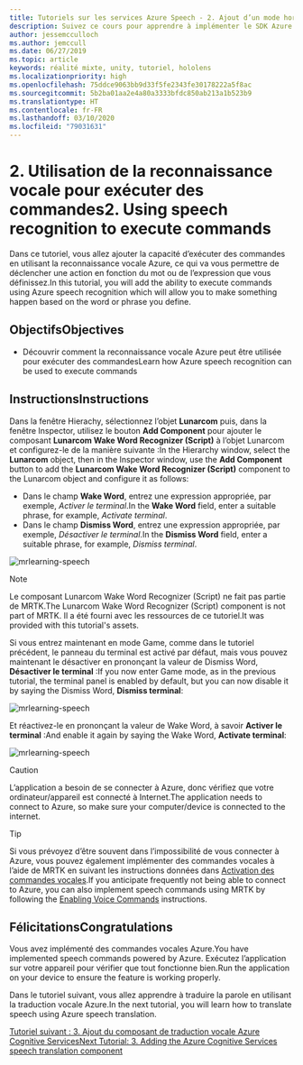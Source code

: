 ```yaml
---
title: Tutoriels sur les services Azure Speech - 2. Ajout d’un mode hors connexion pour la traduction locale de la reconnaissance vocale
description: Suivez ce cours pour apprendre à implémenter le SDK Azure Speech au sein d’une application de réalité mixte.
author: jessemcculloch
ms.author: jemccull
ms.date: 06/27/2019
ms.topic: article
keywords: réalité mixte, unity, tutoriel, hololens
ms.localizationpriority: high
ms.openlocfilehash: 75ddce9063bb9d33f5fe2343fe30178222a5f8ac
ms.sourcegitcommit: 5b2ba01aa2e4a80a3333bfdc850ab213a1b523b9
ms.translationtype: HT
ms.contentlocale: fr-FR
ms.lasthandoff: 03/10/2020
ms.locfileid: "79031631"
---
```

# <a name="2-using-speech-recognition-to-execute-commands"></a><span data-ttu-id="819b2-105">2. Utilisation de la reconnaissance vocale pour exécuter des commandes</span><span class="sxs-lookup"><span data-stu-id="819b2-105">2. Using speech recognition to execute commands</span></span>

<span data-ttu-id="819b2-106">Dans ce tutoriel, vous allez ajouter la capacité d’exécuter des commandes en utilisant la reconnaissance vocale Azure, ce qui va vous permettre de déclencher une action en fonction du mot ou de l’expression que vous définissez.</span><span class="sxs-lookup"><span data-stu-id="819b2-106">In this tutorial, you will add the ability to execute commands using Azure speech recognition which will allow you to make something happen based on the word or phrase you define.</span></span>

## <a name="objectives"></a><span data-ttu-id="819b2-107">Objectifs</span><span class="sxs-lookup"><span data-stu-id="819b2-107">Objectives</span></span>

* <span data-ttu-id="819b2-108">Découvrir comment la reconnaissance vocale Azure peut être utilisée pour exécuter des commandes</span><span class="sxs-lookup"><span data-stu-id="819b2-108">Learn how Azure speech recognition can be used to execute commands</span></span>

## <a name="instructions"></a><span data-ttu-id="819b2-109">Instructions</span><span class="sxs-lookup"><span data-stu-id="819b2-109">Instructions</span></span>

<span data-ttu-id="819b2-110">Dans la fenêtre Hierachy, sélectionnez l’objet **Lunarcom** puis, dans la fenêtre Inspector, utilisez le bouton **Add Component** pour ajouter le composant **Lunarcom Wake Word Recognizer (Script)** à l’objet Lunarcom et configurez-le de la manière suivante :</span><span class="sxs-lookup"><span data-stu-id="819b2-110">In the Hierarchy window, select the **Lunarcom** object, then in the Inspector window, use the **Add Component** button to add the **Lunarcom Wake Word Recognizer (Script)** component to the Lunarcom object and configure it as follows:</span></span>

* <span data-ttu-id="819b2-111">Dans le champ **Wake Word**, entrez une expression appropriée, par exemple, _Activer le terminal_.</span><span class="sxs-lookup"><span data-stu-id="819b2-111">In the **Wake Word** field, enter a suitable phrase, for example, _Activate terminal_.</span></span>
* <span data-ttu-id="819b2-112">Dans le champ **Dismiss Word**, entrez une expression appropriée, par exemple, _Désactiver le terminal_.</span><span class="sxs-lookup"><span data-stu-id="819b2-112">In the **Dismiss Word** field, enter a suitable phrase, for example, _Dismiss terminal_.</span></span>

![mrlearning-speech](images/mrlearning-speech/tutorial2-section1-step1-1.png)

> [!NOTE]
> <span data-ttu-id="819b2-114">Le composant Lunarcom Wake Word Recognizer (Script) ne fait pas partie de MRTK.</span><span class="sxs-lookup"><span data-stu-id="819b2-114">The Lunarcom Wake Word Recognizer (Script) component is not part of MRTK.</span></span> <span data-ttu-id="819b2-115">Il a été fourni avec les ressources de ce tutoriel.</span><span class="sxs-lookup"><span data-stu-id="819b2-115">It was provided with this tutorial's assets.</span></span>

<span data-ttu-id="819b2-116">Si vous entrez maintenant en mode Game, comme dans le tutoriel précédent, le panneau du terminal est activé par défaut, mais vous pouvez maintenant le désactiver en prononçant la valeur de Dismiss Word, **Désactiver le terminal** :</span><span class="sxs-lookup"><span data-stu-id="819b2-116">If you now enter Game mode, as in the previous tutorial, the terminal panel is enabled by default, but you can now disable it by saying the Dismiss Word, **Dismiss terminal**:</span></span>

![mrlearning-speech](images/mrlearning-speech/tutorial2-section1-step1-2.png)

<span data-ttu-id="819b2-118">Et réactivez-le en prononçant la valeur de Wake Word, à savoir **Activer le terminal** :</span><span class="sxs-lookup"><span data-stu-id="819b2-118">And enable it again by saying the Wake Word, **Activate terminal**:</span></span>

![mrlearning-speech](images/mrlearning-speech/tutorial2-section1-step1-3.png)

> [!CAUTION]
> <span data-ttu-id="819b2-120">L’application a besoin de se connecter à Azure, donc vérifiez que votre ordinateur/appareil est connecté à Internet.</span><span class="sxs-lookup"><span data-stu-id="819b2-120">The application needs to connect to Azure, so make sure your computer/device is connected to the internet.</span></span>

> [!TIP]
> <span data-ttu-id="819b2-121">Si vous prévoyez d’être souvent dans l’impossibilité de vous connecter à Azure, vous pouvez également implémenter des commandes vocales à l’aide de MRTK en suivant les instructions données dans [Activation des commandes vocales](mrlearning-base-ch5.md#enabling-voice-commands).</span><span class="sxs-lookup"><span data-stu-id="819b2-121">If you anticipate frequently not being able to connect to Azure, you can also implement speech commands using MRTK by following the [Enabling Voice Commands](mrlearning-base-ch5.md#enabling-voice-commands) instructions.</span></span>

## <a name="congratulations"></a><span data-ttu-id="819b2-122">Félicitations</span><span class="sxs-lookup"><span data-stu-id="819b2-122">Congratulations</span></span>

<span data-ttu-id="819b2-123">Vous avez implémenté des commandes vocales Azure.</span><span class="sxs-lookup"><span data-stu-id="819b2-123">You have implemented speech commands powered by Azure.</span></span> <span data-ttu-id="819b2-124">Exécutez l’application sur votre appareil pour vérifier que tout fonctionne bien.</span><span class="sxs-lookup"><span data-stu-id="819b2-124">Run the application on your device to ensure the feature is working properly.</span></span>

<span data-ttu-id="819b2-125">Dans le tutoriel suivant, vous allez apprendre à traduire la parole en utilisant la traduction vocale Azure.</span><span class="sxs-lookup"><span data-stu-id="819b2-125">In the next tutorial, you will learn how to translate speech using Azure speech translation.</span></span>

[<span data-ttu-id="819b2-126">Tutoriel suivant : 3. Ajout du composant de traduction vocale Azure Cognitive Services</span><span class="sxs-lookup"><span data-stu-id="819b2-126">Next Tutorial: 3. Adding the Azure Cognitive Services speech translation component</span></span>](mrlearning-speechSDK-ch3.md)

